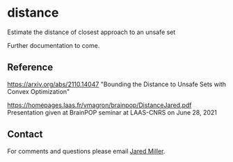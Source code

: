 # distance
Estimate the distance of closest approach to an unsafe set 

Further documentation to come.

## Reference
https://arxiv.org/abs/2110.14047 "Bounding the Distance to Unsafe Sets with Convex Optimization"

https://homepages.laas.fr/vmagron/brainpop/DistanceJared.pdf Presentation given at BrainPOP seminar at LAAS-CNRS on June 28, 2021

## Contact
For comments and questions please email [Jared Miller](mailto:miller.jare@northeastern.edu?Subject=peak).

